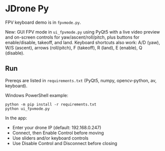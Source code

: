 JDrone Py
=========

FPV keyboard demo is in `fpvmode.py`.

New: GUI FPV mode in `ui_fpvmode.py` using PyQt5 with a live video preview and on-screen controls for yaw/ascent/roll/pitch, plus buttons for enable/disable, takeoff, and land. Keyboard shortcuts also work: A/D (yaw), W/S (ascent), arrows (roll/pitch), F (takeoff), R (land), E (enable), Q (disable).

Run
---

Prereqs are listed in `requirements.txt` (PyQt5, numpy, opencv-python, av, keyboard).

Windows PowerShell example:

```
python -m pip install -r requirements.txt
python ui_fpvmode.py
```

In the app:
- Enter your drone IP (default: 192.168.0.247)
- Connect, then Enable Control before moving
- Use sliders and/or keyboard controls
- Use Disable Control and Disconnect before closing

